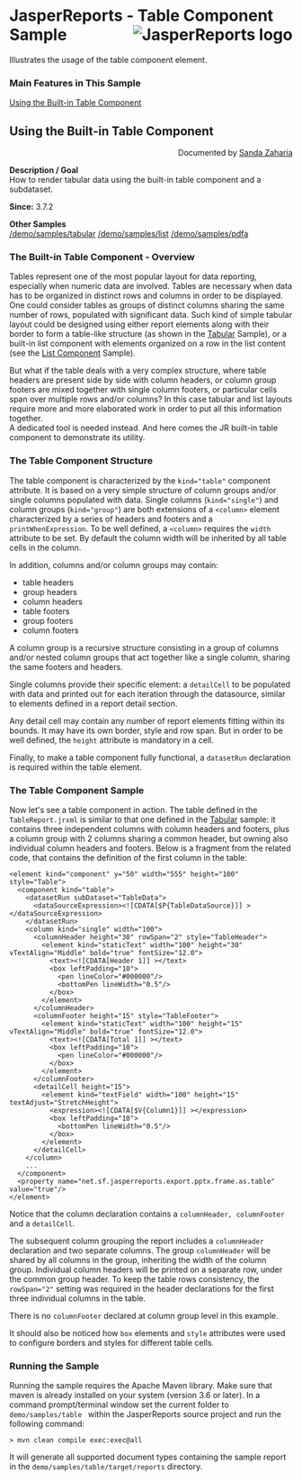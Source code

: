 
# <a name='top'>JasperReports</a> - Table Component Sample <img src="https://jasperreports.sourceforge.net/resources/jasperreports.svg" alt="JasperReports logo" align="right"/>

Illustrates the usage of the table component element.

### Main Features in This Sample

[Using the Built-in Table Component](#table)

## <a name='table'>Using</a> the Built-in Table Component
<div align="right">Documented by <a href='mailto:shertage@users.sourceforge.net'>Sanda Zaharia</a></div>

**Description / Goal**\
How to render tabular data using the built-in table component and a subdataset.

**Since:** 3.7.2

**Other Samples**\
[/demo/samples/tabular](../tabular/README.md)
[/demo/samples/list](../√/README.md)
[/demo/samples/pdfa](../pdfa/README.md)

### The Built-in Table Component - Overview

Tables represent one of the most popular layout for data reporting, especially when numeric data are involved. Tables are necessary when data has to be organized in distinct rows and columns in order to be displayed. One could consider tables as groups of distinct columns sharing the same number of rows, populated with significant data. Such kind of simple tabular layout could be designed using either report elements along with their border to form a table-like structure (as shown in the [Tabular](../tabular/README.md) Sample), or a built-in list component with elements organized on a row in the list content (see the [List Component](../list/README.md) Sample).

But what if the table deals with a very complex structure, where table headers are present side by side with column headers, or column group footers are mixed together with single column footers, or particular cells span over multiple rows and/or columns? In this case tabular and list layouts require more and more elaborated work in order to put all this information together. \
A dedicated tool is needed instead. And here comes the JR built-in table component to demonstrate its utility.

### The Table Component Structure

The table component is characterized by the `kind="table"` component attribute. It is based on a very simple structure of column groups and/or single columns populated with data. Single columns (`kind="single"`) and column groups (`kind="group"`) are both extensions of a `<column>` element characterized by a series of headers and footers and a `printWhenExpression`. To be well defined, a `<column>` requires the `width` attribute to be set. By default the column width will be inherited by all table cells in the column.

In addition, columns and/or column groups may contain:

- table headers
- group headers
- column headers
- table footers
- group footers
- column footers

A column group is a recursive structure consisting in a group of columns and/or nested column groups that act together like a single column, sharing the same footers and headers.

Single columns provide their specific element: a `detailCell` to be populated with data and printed out for each iteration through the datasource, similar to elements defined in a report detail section.

Any detail cell may contain any number of report elements fitting within its bounds. It may have its own border, style and row span. But in order to be well defined, the `height` attribute is mandatory in a cell.

Finally, to make a table component fully functional, a `datasetRun` declaration is required within the table element.

### The Table Component Sample

Now let's see a table component in action. The table defined in the `TableReport.jrxml` is similar to that one defined in the [Tabular](//.tabular/README.md) sample: it contains three independent columns with column headers and footers, plus a column group with 2 columns sharing a common header, but owning also individual column headers and footers. Below is a fragment from the related code, that contains the definition of the first column in the table:
```
<element kind="component" y="50" width="555" height="100" style="Table">
  <component kind="table">
    <datasetRun subDataset="TableData">
      <dataSourceExpression><![CDATA[$P{TableDataSource}]] ></dataSourceExpression>
    </datasetRun>
    <column kind="single" width="100">
      <columnHeader height="30" rowSpan="2" style="TableHeader">
        <element kind="staticText" width="100" height="30" vTextAlign="Middle" bold="true" fontSize="12.0">
          <text><![CDATA[Header 1]] ></text>
          <box leftPadding="10">
            <pen lineColor="#000000"/>
            <bottomPen lineWidth="0.5"/>
          </box>
        </element>
      </columnHeader>
      <columnFooter height="15" style="TableFooter">
        <element kind="staticText" width="100" height="15" vTextAlign="Middle" bold="true" fontSize="12.0">
          <text><![CDATA[Total 1]] ></text>
          <box leftPadding="10">
            <pen lineColor="#000000"/>
          </box>
        </element>
      </columnFooter>
      <detailCell height="15">
        <element kind="textField" width="100" height="15" textAdjust="StretchHeight">
          <expression><![CDATA[$V{Column1}]] ></expression>
          <box leftPadding="10">
            <bottomPen lineWidth="0.5"/>
          </box>
        </element>
      </detailCell>
    </column>
    ...
  </component>
  <property name="net.sf.jasperreports.export.pptx.frame.as.table" value="true"/>
</element>
```
Notice that the column declaration contains a `columnHeader, columnFooter` and a `detailCell`.

The subsequent column grouping the report includes a `columnHeader` declaration and two separate columns. The group `columnHeader` will be shared by all columns in the group, inheriting the width of the column group. Individual column headers will be printed on a separate row, under the common group header. To keep the table rows consistency, the `rowSpan="2"` setting was required in the header declarations for the first three individual columns in the table.

There is no `columnFooter` declared at column group level in this example.

It should also be noticed how `box` elements and `style` attributes were used to configure borders and styles for different table cells.

### Running the Sample

Running the sample requires the Apache Maven library. Make sure that maven is already installed on your system (version 3.6 or later).
In a command prompt/terminal window set the current folder to `demo/samples/table ` within the JasperReports source project and run the following command:
```
> mvn clean compile exec:exec@all
```
It will generate all supported document types containing the sample report in the `demo/samples/table/target/reports` directory.
